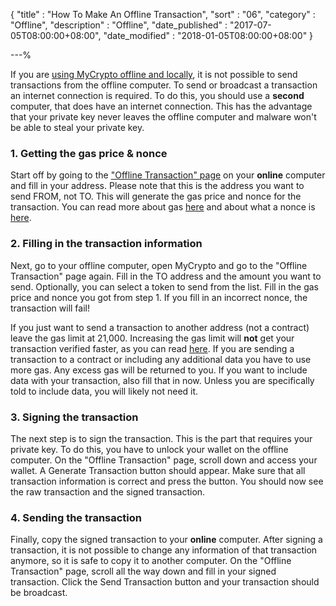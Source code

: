{
"title"       : "How To Make An Offline Transaction",
"sort"        : "06",
"category"    : "Offline",
"description" : "Offline",
"date_published" : "2017-07-05T08:00:00+08:00",
"date_modified"  : "2018-01-05T08:00:00+08:00"
}

---%

If you are [using MyCrypto offline and locally](https://support.mycrypto.com/offline/running-mycrypto-locally.html), it is not possible to send transactions from the offline computer. To send or broadcast a transaction an internet connection is required. To do this, you should use a **second** computer, that does have an internet connection. This has the advantage that your private key never leaves the offline computer and malware won't be able to steal your private key.

### 1. Getting the gas price & nonce
Start off by going to the ["Offline Transaction" page](https://mycrypto.com/#offline-transaction) on your **online** computer and fill in your address. Please note that this is the address you want to send FROM, not TO. This will generate the gas price and nonce for the transaction. You can read more about gas [here](https://support.mycrypto.com/gas/what-is-gas-ethereum.html) and about what a nonce is [here](https://support.mycrypto.com/transactions/what-is-nonce.html).

### 2. Filling in the transaction information
Next, go to your offline computer, open MyCrypto and go to the "Offline Transaction" page again. Fill in the TO address and the amount you want to send. Optionally, you can select a token to send from the list. Fill in the gas price and nonce you got from step 1. If you fill in an incorrect nonce, the transaction will fail!

If you just want to send a transaction to another address (not a contract) leave the gas limit at 21,000. Increasing the gas limit will **not** get your transaction verified faster, as you can read [here](https://support.mycrypto.com/gas/what-is-gas-ethereum.html). If you are sending a transaction to a contract or including any additional data you have to use more gas. Any excess gas will be returned to you. If you want to include data with your transaction, also fill that in now. Unless you are specifically told to include data, you will likely not need it.

### 3. Signing the transaction
The next step is to sign the transaction. This is the part that requires your private key. To do this, you have to unlock your wallet on the offline computer. On the "Offline Transaction" page, scroll down and access your wallet. A Generate Transaction button should appear. Make sure that all transaction information is correct and press the button. You should now see the raw transaction and the signed transaction.

### 4. Sending the transaction
Finally, copy the signed transaction to your **online** computer. After signing a transaction, it is not possible to change any information of that transaction anymore, so it is safe to copy it to another computer. On the "Offline Transaction" page, scroll all the way down and fill in your signed transaction. Click the Send Transaction button and your transaction should be broadcast.
